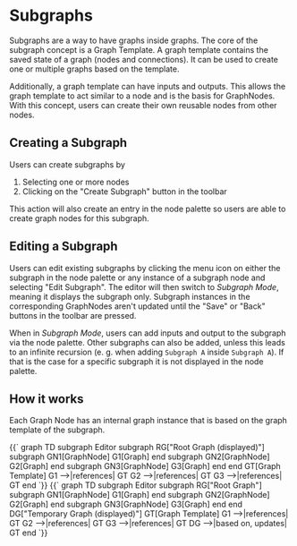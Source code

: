 # Subgraphs

Subgraphs are a way to have graphs inside graphs.
The core of the subgraph concept is a <ApiLink type="classes" module="@raflogn/core" name="GraphTemplate">Graph Template</ApiLink>.
A graph template contains the saved state of a graph (nodes and connections).
It can be used to create one or multiple graphs based on the template.

Additionally, a graph template can have inputs and outputs.
This allows the graph template to act similar to a node and is the basis for GraphNodes.
With this concept, users can create their own reusable nodes from other nodes.

## Creating a Subgraph

Users can create subgraphs by

1. Selecting one or more nodes
2. Clicking on the "Create Subgraph" button in the toolbar

This action will also create an entry in the node palette so users are able to create graph nodes for this subgraph.

## Editing a Subgraph

Users can edit existing subgraphs by clicking the menu icon on either the subgraph in the node palette or any instance of a subgraph node and selecting "Edit Subgraph".
The editor will then switch to *Subgraph Mode*, meaning it displays the subgraph only.
Subgraph instances in the corresponding GraphNodes aren't updated until the "Save" or "Back" buttons in the toolbar are pressed.

When in *Subgraph Mode*, users can add inputs and output to the subgraph via the node palette.
Other subgraphs can also be added, unless this leads to an infinite recursion (e. g. when adding `Subgraph A` inside `Subgraph A`).
If that is the case for a specific subgraph it is not displayed in the node palette.

## How it works

Each Graph Node has an internal graph instance that is based on the graph template of the subgraph.


<mermaid>
{{`
graph TD
    subgraph Editor
        subgraph RG["Root Graph (displayed)"]
            subgraph GN1[GraphNode]
                G1[Graph]
            end
            subgraph GN2[GraphNode]
                G2[Graph]
            end
            subgraph GN3[GraphNode]
                G3[Graph]
            end
        end
        GT[Graph Template]
        G1 -->|references| GT
        G2 -->|references| GT
        G3 -->|references| GT
    end
`}}
</mermaid>

<mermaid>
{{`
graph TD
    subgraph Editor
        subgraph RG["Root Graph"]
            subgraph GN1[GraphNode]
                G1[Graph]
            end
            subgraph GN2[GraphNode]
                G2[Graph]
            end
            subgraph GN3[GraphNode]
                G3[Graph]
            end
        end
        DG["Temporary Graph (displayed)"]
        GT[Graph Template]
        G1 -->|references| GT
        G2 -->|references| GT
        G3 -->|references| GT
        DG -->|based on, updates| GT
    end
`}}
</mermaid>
